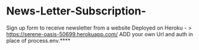# News-Letter-Subscription-
Sign up form to receive newsletter from a website
Deployed on Heroku - > https://serene-oasis-50699.herokuapp.com/
ADD your own Url and auth in place of process.env.****
